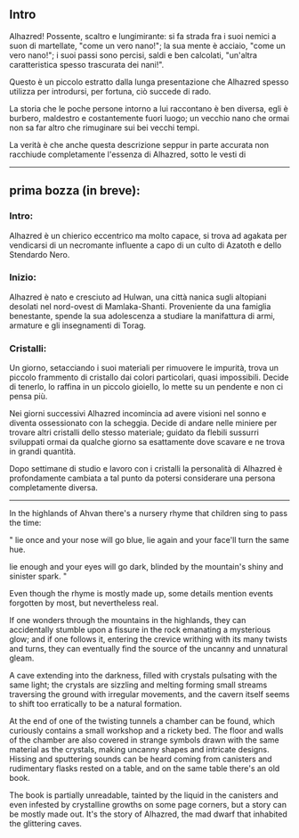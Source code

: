 ## Intro

Alhazred! Possente, scaltro e lungimirante: 
si fa strada fra i suoi nemici a suon di martellate, "come un vero nano!";
la sua mente è acciaio, "come un vero nano!";
i suoi passi sono percisi, saldi e ben calcolati, "un'altra caratteristica spesso trascurata dei nani!".

Questo è un piccolo estratto dalla lunga presentazione che Alhazred spesso utilizza per introdursi, per fortuna, ciò succede di rado.

La storia che le poche persone intorno a lui raccontano è ben diversa, egli è burbero, maldestro e costantemente fuori luogo; un vecchio nano che ormai non sa far altro che rimuginare sui bei vecchi tempi.

La verità è che anche questa descrizione seppur in parte accurata non racchiude completamente l'essenza di Alhazred, 
sotto le vesti di 


---

## prima bozza (in breve):

### Intro:
Alhazred è un chierico eccentrico ma molto capace, si trova ad agakata per vendicarsi di un necromante influente a capo di un culto di Azatoth e dello Stendardo Nero. 

### Inizio:
Alhazred è nato e cresciuto ad Hulwan, una città nanica sugli altopiani desolati nel nord-ovest di Mamlaka-Shanti.
Proveniente da una famiglia benestante, spende la sua adolescenza a studiare la manifattura di armi, armature e gli insegnamenti di Torag. 

### Cristalli:

Un giorno, setacciando i suoi materiali per rimuovere le impurità, trova un piccolo frammento di cristallo dai colori particolari, quasi impossibili. Decide di tenerlo, lo raffina in un piccolo gioiello, lo mette su un pendente e non ci pensa più.

Nei giorni successivi Alhazred incomincia ad avere visioni nel sonno e diventa ossessionato con la scheggia.
Decide di andare nelle miniere per trovare altri cristalli dello stesso materiale; guidato da flebili sussurri sviluppati ormai da qualche giorno sa esattamente dove scavare e ne trova in grandi quantità.

Dopo settimane di studio e lavoro con i cristalli la personalità di Alhazred è profondamente cambiata a tal punto da potersi considerare una persona completamente diversa.

---

In the highlands of Ahvan there's a nursery rhyme that children sing to pass the time: 

"
lie once and your nose will go blue,
lie again and your face'll turn the same hue.

lie enough and your eyes will go dark,
blinded by the mountain's shiny and sinister spark.
"

Even though the rhyme is mostly made up, some details mention events forgotten by most, but nevertheless real.

If one wonders through the mountains in the highlands, they can accidentally stumble upon a fissure in the rock emanating a mysterious glow; and if one follows it, entering the crevice writhing with its many twists and turns, they can eventually find the source of the uncanny and unnatural gleam. 

A cave extending into the darkness, filled with crystals pulsating with the same light; the crystals are sizzling and melting forming small streams traversing the ground with irregular movements, and the cavern itself seems to shift too erratically to be a natural formation.

At the end of one of the twisting tunnels a chamber can be found, which curiously contains a small workshop and a rickety bed. The floor and walls of the chamber are also covered in strange symbols drawn with the same material as the crystals, making uncanny shapes and intricate designs. Hissing and sputtering sounds can be heard coming from canisters and rudimentary flasks rested on a table, and on the same table there's an old book.

The book is partially unreadable, tainted by the liquid in the canisters and even infested by crystalline growths on some page corners, but a story can be mostly made out. It's the story of Alhazred, the mad dwarf that inhabited the glittering caves.



